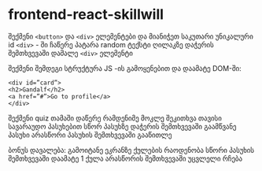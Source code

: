 # frontend-react-skillwill

შექმენი `<button>` და `<div>` ელემენტები და
მიანიჭეთ საკუთარი უნიკალური id
`<div>` - ში ჩაწერე პატარა random ტექსტი
ღილაკზე დაჭერის შემთხვევაში დამალე
`<div>` ელემენტი

შექმენი შემდეგი სტრუქტურა JS -ის
გამოყენებით და დაამატე DOM-ში:

```
<div id=”card”>
<h2>Gandalf</h2>
<a href=”#”>Go to profile</a>
</div>
```

შექმენი quiz თამაში
დაწერე რამდენიმე მოკლე შეკითხვა
თავისი სავარაუდო პასუხებით
სწორ პასუხზე დაჭერის შემთხვევაში
გაამწვანე პასუხი
არასწორი პასუხის შემთხვევაში გააწითლე

ბონუს დავალება:
გამოიტანე ეკრანზე ქულების რაოდენობა
სწორი პასუხის შემთხვევაში დაამატე 1
ქულა
არასწორის შემთხვევაში უცვლელი რჩება
